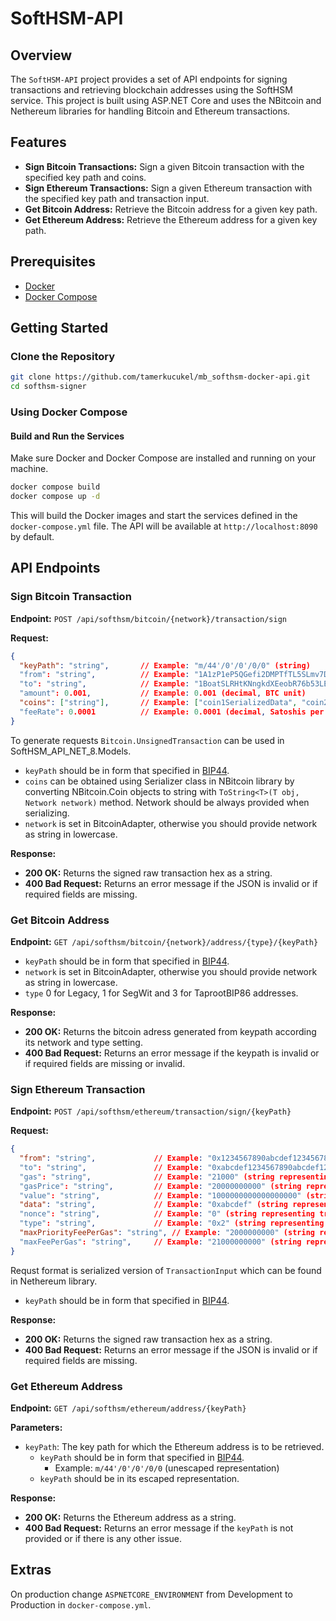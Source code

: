 # SoftHSM-API

## Overview
The `SoftHSM-API` project provides a set of API endpoints for signing transactions and retrieving blockchain addresses using the SoftHSM service. This project is built using ASP.NET Core and uses the NBitcoin and Nethereum libraries for handling Bitcoin and Ethereum transactions.

## Features
- **Sign Bitcoin Transactions:** Sign a given Bitcoin transaction with the specified key path and coins.
- **Sign Ethereum Transactions:** Sign a given Ethereum transaction with the specified key path and transaction input.
- **Get Bitcoin Address:** Retrieve the Bitcoin address for a given key path.
- **Get Ethereum Address:** Retrieve the Ethereum address for a given key path.

## Prerequisites
- [Docker](https://www.docker.com/)
- [Docker Compose](https://docs.docker.com/compose/)

## Getting Started

### Clone the Repository
```sh
git clone https://github.com/tamerkucukel/mb_softhsm-docker-api.git
cd softhsm-signer
```

### Using Docker Compose

#### Build and Run the Services

Make sure Docker and Docker Compose are installed and running on your machine.

```sh
docker compose build
docker compose up -d
```

This will build the Docker images and start the services defined in the `docker-compose.yml` file. The API will be available at `http://localhost:8090` by default.

## API Endpoints

### Sign Bitcoin Transaction

**Endpoint:** `POST /api/softhsm/bitcoin/{network}/transaction/sign`

**Request:**
```json
{
  "keyPath": "string",       // Example: "m/44'/0'/0'/0/0" (string)
  "from": "string",          // Example: "1A1zP1eP5QGefi2DMPTfTL5SLmv7DivfNa" (Bitcoin address as string)
  "to": "string",            // Example: "1BoatSLRHtKNngkdXEeobR76b53LETtpyT" (Bitcoin address as string)
  "amount": 0.001,           // Example: 0.001 (decimal, BTC unit)
  "coins": ["string"],       // Example: ["coin1SerializedData", "coin2SerializedData"] (array of strings)
  "feeRate": 0.0001          // Example: 0.0001 (decimal, Satoshis per byte)
}

```

To generate requests `Bitcoin.UnsignedTransaction` can be used in SoftHSM_API_NET_8.Models.
- `keyPath` should be in form that specified in [BIP44](https://github.com/bitcoin/bips/blob/master/bip-0044.mediawiki).
- `coins` can be obtained using Serializer class in NBitcoin library by converting NBitcoin.Coin objects to string with `ToString<T>(T obj, Network network)` method. Network should be always provided when serializing.
- `network` is set in BitcoinAdapter, otherwise you should provide network as string in lowercase.

**Response:**

- **200 OK:** Returns the signed raw transaction hex as a string.
- **400 Bad Request:** Returns an error message if the JSON is invalid or if required fields are missing.

### Get Bitcoin Address

**Endpoint:** `GET /api/softhsm/bitcoin/{network}/address/{type}/{keyPath}`

- `keyPath` should be in form that specified in [BIP44](https://github.com/bitcoin/bips/blob/master/bip-0044.mediawiki).
- `network` is set in BitcoinAdapter, otherwise you should provide network as string in lowercase.
- `type` 0 for Legacy, 1 for SegWit and 3 for TaprootBIP86 addresses.

**Response:**

- **200 OK:** Returns the bitcoin adress generated from keypath according its network and type setting.
- **400 Bad Request:** Returns an error message if the keypath is invalid or if required fields are missing or invalid.

### Sign Ethereum Transaction

**Endpoint:** `POST /api/softhsm/ethereum/transaction/sign/{keyPath}`

**Request:**
```json
{
  "from": "string",             // Example: "0x1234567890abcdef1234567890abcdef12345678" (Ethereum address as string)
  "to": "string",               // Example: "0xabcdef1234567890abcdef1234567890abcdef12" (Ethereum address as string)
  "gas": "string",              // Example: "21000" (string representing gas limit)
  "gasPrice": "string",         // Example: "20000000000" (string representing gas price in Wei)
  "value": "string",            // Example: "1000000000000000000" (string representing value in Wei, 1 ETH in this case)
  "data": "string",             // Example: "0xabcdef" (string representing input data in hexadecimal)
  "nonce": "string",            // Example: "0" (string representing transaction nonce)
  "type": "string",             // Example: "0x2" (string representing transaction type, e.g., 0x2 for EIP-1559)
  "maxPriorityFeePerGas": "string", // Example: "2000000000" (string representing max priority fee in Wei for EIP-1559)
  "maxFeePerGas": "string",     // Example: "21000000000" (string representing max total fee in Wei for EIP-1559)
}

```
Requst format is serialized version of `TransactionInput` which can be found in Nethereum library.
- `keyPath` should be in form that specified in [BIP44](https://github.com/bitcoin/bips/blob/master/bip-0044.mediawiki).

**Response:**

- **200 OK:** Returns the signed raw transaction hex as a string.
- **400 Bad Request:** Returns an error message if the JSON is invalid or if required fields are missing.

### Get Ethereum Address

**Endpoint:** `GET /api/softhsm/ethereum/address/{keyPath}`

**Parameters:**

- `keyPath`: The key path for which the Ethereum address is to be retrieved.
	- `keyPath` should be in form that specified in [BIP44](https://github.com/bitcoin/bips/blob/master/bip-0044.mediawiki).
		- Example: `m/44'/0'/0'/0/0` (unescaped representation)
	- `keyPath` should be in its escaped representation.

**Response:**

- **200 OK:** Returns the Ethereum address as a string.
- **400 Bad Request:** Returns an error message if the `keyPath` is not provided or if there is any other issue.

## Extras

On production change `ASPNETCORE_ENVIRONMENT` from Development to Production in `docker-compose.yml`.
